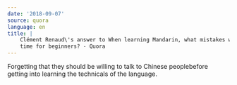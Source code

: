 ```yaml
---
date: '2018-09-07'
source: quora
language: en
title: |
    Clément Renaud\'s answer to When learning Mandarin, what mistakes waste
    time for beginners? - Quora
---
```


Forgetting that they should be willing to talk to Chinese peoplebefore
getting into learning the technicals of the language.
